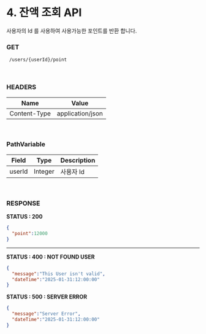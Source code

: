 # 4. 잔액 조회 API
사용자의 Id 를 사용하여 사용가능한 포인트를 반환 합니다.
<br>

### GET
```method
 /users/{userId}/point
```
<br>

### HEADERS
| Name          | Value               |
|---------------|---------------------|
| Content-Type  | application/json    |

<br>



### PathVariable
| Field          | Type               |Description|
|---------------|---------------------|------------------------------|
| userId  | Integer    | 사용자 Id |

<br>


### RESPONSE

**STATUS : 200**
```json
{
  "point":12000
}
```
---
**STATUS : 400 : NOT FOUND USER**
```json
{
  "message":"This User isn't valid",
  "dateTime":"2025-01-31:12:00:00"
}
```
**STATUS : 500 : SERVER ERROR**
```json
{
  "message":"Server Error",
  "dateTime":"2025-01-31:12:00:00"
}
```